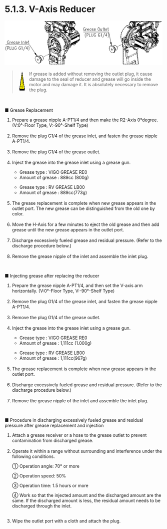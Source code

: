 ﻿# 5.1.3. V-Axis Reducer

![](../../_assets/그림_5.3_v축_감속기_그리스_주입_배출구.png  )

<blockquote>
<table border="0">
<thead>
  <tr>
    <td>
    <div align="center">
      <img src="../../_assets/주의표시.png" width = 60 height = 60>
    </div>
    </td>
    <td colspan="4">If grease is added without removing the outlet plug, it cause damage to the seal of reducer and grease will go inside the motor and may damage it. It is absolutely necessary to remove the plug.</td>
  </tr>
</thead>
</table>  
</blockquote>

<br>




■	Grease Replacement

<ol style="list-style-type:decimal" start="1">
    <li>
Prepare a grease nipple A-PT1/4 and then make the R2-Axis 0°degree.
(V:0°-Floor Type, V:-90°-Shelf Type)
 </li><br>
    <li>Remove the plug G1/4 of the grease inlet, and fasten the grease nipple A-PT1/4.
 </li><br>
    <li>Remove the plug G1/4 of the grease outlet.
 </li><br>
    <li>Inject the grease into the grease inlet using a grease gun.

<p>

-	Grease type : VIGO GREASE RE0
-	Amount of grease : 889cc (800g)
 <p>

-	Grease type : RV GREASE LB00
-	Amount of grease : 889cc(773g)
 </li><br>
    <li>
The grease replacement is complete when new grease appears in the outlet port.
The new grease can be distinguished from the old one by color.
</li><br>
    <li>Move the H-Axis for a few minutes to eject the old grease and then add grease until the new grease appears in the outlet port.
</li><br>
    <li>Discharge excessively fueled grease and residual pressure. (Refer to the discharge procedure below.)
</li><br>
    <li>Remove the grease nipple of the inlet and assemble the inlet plug.
</li>
</ol>



<br>

■	Injecting grease after replacing the reducer
<ol style="list-style-type:decimal" start="1">
    <li>
Prepare the grease nipple A-PT1/4, and then set the V-axis arm horizontally.
(V:0°-Floor Type, V:-90°-Shelf Type)
</li><br>
    <li>Remove the plug G1/4 of the grease inlet, and fasten the grease nipple A-PT1/4.
</li><br>
    <li>Remove the plug G1/4 of the grease outlet.
</li><br>
    <li>Inject the grease into the grease inlet using a grease gun.

<p>

-	Grease type : VIGO GREASE RE0
-	Amount of grease : 1,111cc (1.000g)
 <p>

-	Grease type : RV GREASE LB00
-	Amount of grease : 1,111cc(967g)
</li><br>
    <li>
The grease replacement is complete when new grease appears in the outlet port.
</li><br>
    <li>Discharge excessively fueled grease and residual pressure. (Refer to the discharge procedure below.)
</li><br>
    <li>Remove the grease nipple of the inlet and assemble the inlet plug.
</li>
</ol>

<br>

■	Procedure in discharging excessively fueled grease and residual pressure after grease replacement and injection
<ol style="list-style-type:decimal" start="1">
    <li>Attach a grease receiver or a hose to the grease outlet to prevent contamination from discharged grease.
</li><br>
    <li>Operate it within a range without surrounding and interference under the following conditions.

①	Operation angle: 70° or more

②	Operation speed: 50%

③	Operation time: 1.5 hours or more

④	Work so that the injected amount and the discharged amount are the same. If the discharged amount is less, the residual amount needs to be discharged through the inlet.
</li><br>
    <li>Wipe the outlet port with a cloth and attach the plug.
</li>
</ol>
 
